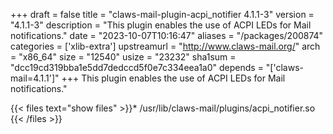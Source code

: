 +++
draft = false
title = "claws-mail-plugin-acpi_notifier 4.1.1-3"
version = "4.1.1-3"
description = "This plugin enables the use of ACPI LEDs for Mail notifications."
date = "2023-10-07T10:16:47"
aliases = "/packages/200874"
categories = ['xlib-extra']
upstreamurl = "http://www.claws-mail.org/"
arch = "x86_64"
size = "12540"
usize = "23232"
sha1sum = "dcc19cd319bba1e5dd7dedccd5f0e7c334eea1a0"
depends = "['claws-mail=4.1.1']"
+++
This plugin enables the use of ACPI LEDs for Mail notifications."

{{< files text="show files" >}}* /usr/lib/claws-mail/plugins/acpi_notifier.so
{{< /files >}}